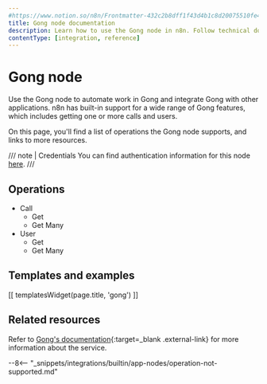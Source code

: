 ```yaml
---
#https://www.notion.so/n8n/Frontmatter-432c2b8dff1f43d4b1c8d20075510fe4
title: Gong node documentation
description: Learn how to use the Gong node in n8n. Follow technical documentation to integrate Gong node into your workflows.
contentType: [integration, reference]
---
```


# Gong node

Use the Gong node to automate work in Gong and integrate Gong with other applications. n8n has built-in support for a wide range of Gong features, which includes getting one or more calls and users.

On this page, you'll find a list of operations the Gong node supports, and links to more resources.

///  note  | Credentials
You can find authentication information for this node [here](/integrations/builtin/credentials/gong.md).
///


## Operations

<!-- vale off -->
* Call
	* Get
	* Get Many
* User
	* Get
	* Get Many
<!-- vale on -->

## Templates and examples

<!-- see https://www.notion.so/n8n/Pull-in-templates-for-the-integrations-pages-37c716837b804d30a33b47475f6e3780 -->
[[ templatesWidget(page.title, 'gong') ]]

## Related resources

Refer to [Gong's documentation](https://gong.app.gong.io/settings/api/documentation){:target=_blank .external-link} for more information about the service.

--8<-- "_snippets/integrations/builtin/app-nodes/operation-not-supported.md"
